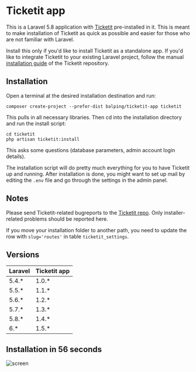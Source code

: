 # Ticketit app

This is a Laravel 5.8 application with [Ticketit](https://github.com/thekordy/ticketit) pre-installed in it. This is meant to make installation of Ticketit as quick as possible and easier for those who are not familiar with Laravel.

Install this only if you'd like to install Ticketit as a standalone app. If you'd like to integrate Ticketit to your existing Laravel project, follow the manual [installation guide](https://github.com/thekordy/ticketit#installation-manual) of the Ticketit repository.

## Installation

Open a terminal at the desired installation destination and run:

```
composer create-project --prefer-dist balping/ticketit-app ticketit
```

This pulls in all necessary libraries. Then cd into the installation directory and run the install script:

```
cd ticketit
php artisan ticketit:install
```

This asks some questions (database parameters, admin account login details).

The installation script will do pretty much everything for you to have Ticketit up and running. After installation is done, you might want to set up mail by editing the `.env` file and go through the settings in the admin panel.

## Notes

Please send Ticketit-related bugreports to the [Ticketit repo](https://github.com/thekordy/ticketit/issues). Only installer-related problems should be reported here.

If you move your installation folder to another path, you need to update the row with `slug='routes'` in table `ticketit_settings`.

## Versions

| Laravel | Ticketit app |
|---------|--------------|
| 5.4.\*  | 1.0.\*       |
| 5.5.\*  | 1.1.\*       |
| 5.6.\*  | 1.2.\*       |
| 5.7.\*  | 1.3.\*       |
| 5.8.\*  | 1.4.\*       |
| 6.\*    | 1.5.\*       |

## Installation in 56 seconds

![screen](https://cloud.githubusercontent.com/assets/5840038/23286505/e5dc5080-fa2f-11e6-92ba-032816b64444.gif)

